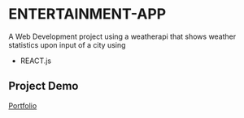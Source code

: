 # ENTERTAINMENT-APP

A Web Development project using a weatherapi that shows weather statistics upon input of a city using

* REACT.js


## Project Demo
[Portfolio](johnshen.me)